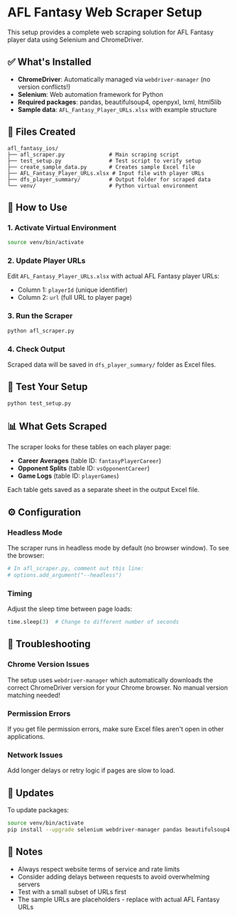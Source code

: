 # AFL Fantasy Web Scraper Setup

This setup provides a complete web scraping solution for AFL Fantasy player data using Selenium and ChromeDriver.

## ✅ What's Installed

- **ChromeDriver**: Automatically managed via `webdriver-manager` (no version conflicts!)
- **Selenium**: Web automation framework for Python
- **Required packages**: pandas, beautifulsoup4, openpyxl, lxml, html5lib
- **Sample data**: `AFL_Fantasy_Player_URLs.xlsx` with example structure

## 📁 Files Created

```
afl_fantasy_ios/
├── afl_scraper.py              # Main scraping script
├── test_setup.py               # Test script to verify setup
├── create_sample_data.py       # Creates sample Excel file
├── AFL_Fantasy_Player_URLs.xlsx # Input file with player URLs
├── dfs_player_summary/         # Output folder for scraped data
└── venv/                       # Python virtual environment
```

## 🚀 How to Use

### 1. Activate Virtual Environment
```bash
source venv/bin/activate
```

### 2. Update Player URLs
Edit `AFL_Fantasy_Player_URLs.xlsx` with actual AFL Fantasy player URLs:
- Column 1: `playerId` (unique identifier)
- Column 2: `url` (full URL to player page)

### 3. Run the Scraper
```bash
python afl_scraper.py
```

### 4. Check Output
Scraped data will be saved in `dfs_player_summary/` folder as Excel files.

## 🔧 Test Your Setup
```bash
python test_setup.py
```

## 📊 What Gets Scraped

The scraper looks for these tables on each player page:
- **Career Averages** (table ID: `fantasyPlayerCareer`)
- **Opponent Splits** (table ID: `vsOpponentCareer`)  
- **Game Logs** (table ID: `playerGames`)

Each table gets saved as a separate sheet in the output Excel file.

## ⚙️ Configuration

### Headless Mode
The scraper runs in headless mode by default (no browser window). To see the browser:
```python
# In afl_scraper.py, comment out this line:
# options.add_argument("--headless")
```

### Timing
Adjust the sleep time between page loads:
```python
time.sleep(3)  # Change to different number of seconds
```

## 🐛 Troubleshooting

### Chrome Version Issues
The setup uses `webdriver-manager` which automatically downloads the correct ChromeDriver version for your Chrome browser. No manual version matching needed!

### Permission Errors
If you get file permission errors, make sure Excel files aren't open in other applications.

### Network Issues
Add longer delays or retry logic if pages are slow to load.

## 🔄 Updates

To update packages:
```bash
source venv/bin/activate
pip install --upgrade selenium webdriver-manager pandas beautifulsoup4 openpyxl
```

## 📝 Notes

- Always respect website terms of service and rate limits
- Consider adding delays between requests to avoid overwhelming servers
- Test with a small subset of URLs first
- The sample URLs are placeholders - replace with actual AFL Fantasy URLs
